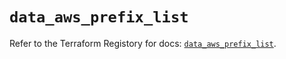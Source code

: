 # `data_aws_prefix_list`

Refer to the Terraform Registory for docs: [`data_aws_prefix_list`](https://registry.terraform.io/providers/hashicorp/aws/5.11.0/docs/data-sources/prefix_list).
